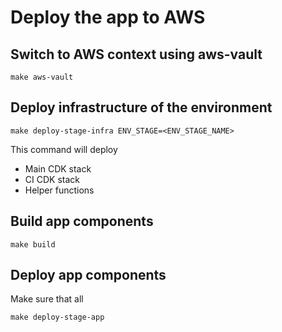 # Deploy the app to AWS

## Switch to AWS context using aws-vault
```shell script
make aws-vault
```

## Deploy infrastructure of the environment

```shell script
make deploy-stage-infra ENV_STAGE=<ENV_STAGE_NAME>
```

This command will deploy
* Main CDK stack
* CI CDK stack
* Helper functions

## Build app components
```shell script
make build
```

## Deploy app components
Make sure that all 
```shell script
make deploy-stage-app
```
